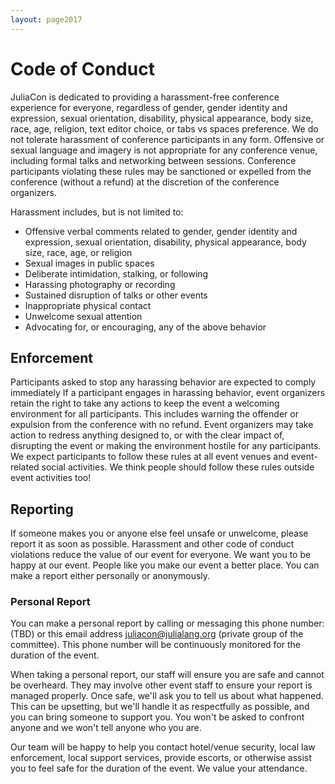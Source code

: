 ```yaml
---
layout: page2017
---
```


# Code of Conduct

JuliaCon is dedicated to providing a harassment-free conference
experience for everyone, regardless of gender, gender identity and
expression, sexual orientation, disability, physical appearance, body
size, race, age, religion, text editor choice, or tabs vs spaces
preference.  We do not tolerate harassment of conference participants
in any form. Offensive or sexual language and imagery is not
appropriate for any conference venue, including formal talks and
networking between sessions. Conference participants violating these
rules may be sanctioned or expelled from the conference (without a
refund) at the discretion of the conference organizers.

Harassment includes, but is not limited to:

- Offensive verbal comments related to gender, gender identity and
  expression, sexual orientation, disability, physical appearance,
  body size, race, age, or religion
- Sexual images in public spaces
- Deliberate intimidation, stalking, or following
- Harassing photography or recording
- Sustained disruption of talks or other events
- Inappropriate physical contact
- Unwelcome sexual attention
- Advocating for, or encouraging, any of the above behavior


## Enforcement

Participants asked to stop any harassing behavior are expected to
comply immediately If a participant engages in harassing behavior,
event organizers retain the right to take any actions to keep the
event a welcoming environment for all participants. This includes
warning the offender or expulsion from the conference with no
refund. Event organizers may take action to redress anything designed
to, or with the clear impact of, disrupting the event or making the
environment hostile for any participants.  We expect participants to
follow these rules at all event venues and event-related social
activities. We think people should follow these rules outside event
activities too!


## Reporting

If someone makes you or anyone else feel unsafe or unwelcome, please
report it as soon as possible. Harassment and other code of conduct
violations reduce the value of our event for everyone. We want you to
be happy at our event. People like you make our event a better
place. You can make a report either personally or anonymously.

<!--
### Anonymous Report

You can make an anonymous report here [Wufoo form or similar that DOES
NOT require an email address to submit.]

We can't follow up an anonymous report with you directly, but we will
fully investigate it and take whatever action is necessary to prevent
a recurrence.
-->

### Personal Report

You can make a personal report by calling or messaging this phone
number: (TBD) or this email address
[juliacon@julialang.org](mailto:juliacon@julialang.org) (private group of the committee).
This phone number will be continuously monitored for the duration of the event.

When taking a personal report, our staff will ensure you are safe and
cannot be overheard. They may involve other event staff to ensure your
report is managed properly. Once safe, we'll ask you to tell us about
what happened. This can be upsetting, but we'll handle it as
respectfully as possible, and you can bring someone to support
you. You won't be asked to confront anyone and we won't tell anyone
who you are.

Our team will be happy to help you contact hotel/venue security, local
law enforcement, local support services, provide escorts, or otherwise
assist you to feel safe for the duration of the event. We value your
attendance.

<!--
Diversity Coordinator: Erica Moszkowski <erica.moszkowski@gmail.com>
-->
<!--
[Phone number for during the conference]
[Phone number for conference security or organizers]
[Phone number for hotel/venue security]
[Local law enforcement]
[Local sexual assault hot line]
[Local emergency and non-emergency medical (e.g., urgent care, day clinic)]
[Local taxi company]
-->
